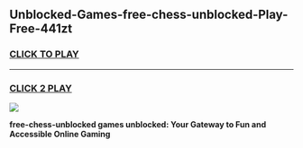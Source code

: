 
## Unblocked-Games-free-chess-unblocked-Play-Free-441zt
<h3>
<a href="https://premium76.site?title=free-chess-unblocked&ref=20M">CLICK TO PLAY</a></h3>
<hr>

<h3>
<a href="https://premium76.site?title=free-chess-unblocked&ref=20M">CLICK 2 PLAY</a>
  
</h3>

<a href="https://premium76.site?title=free-chess-unblocked&ref=19M"><img src="https://clearcache.store/games.png"></a>


**free-chess-unblocked games unblocked: Your Gateway to Fun and Accessible Online Gaming**
